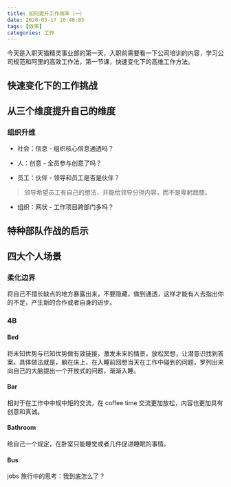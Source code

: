 ```yaml
---
title: 如何提升工作效率（一）
date: 2020-03-17 10:40:03
tags: [效率]
categories: 工作
---
```


今天是入职天猫精灵事业部的第一天，入职前需要看一下公司培训的内容，学习公司规范和阿里的高效工作法，第一节课，快速变化下的高维工作方法。

## 快速变化下的工作挑战

## 从三个维度提升自己的维度

### 组织升维

* 社会：信息 - 组织核心信息通透吗？

* 人：创意 - 全员参与创意了吗？

* 员工：伙伴 - 领导和员工是否是伙伴？
> 领导希望员工有自己的想法，并能给领导分担内容，而不是卑躬屈膝。

* 组织：网状 - 工作项目跨部门多吗？

## 特种部队作战的启示

## 四大个人场景

### 柔化边界

将自己不擅长缺点的地方暴露出来，不要隐藏，做到通透，这样才能有人去指出你的不足，产生新的合作或者自身的进步。

### 4B

#### Bed

将未知优势与已知优势做有效链接，激发未来的情景，放松冥想，让潜意识找到答案。具体做法就是，躺在床上，在入睡前回想当天在工作中碰到的问题，罗列出来向自己的大脑提出一个开放式的问题，渐渐入睡。

#### Bar

相对于在工作中中规中矩的交流，在 coffee time 交流更加放松，内容也更加具有创意和真诚。

#### Bathroom

给自己一个规定，在卧室只能睡觉或者几件促进睡眠的事情。

#### Bus

jobs 旅行中的思考：我到底怎么了？